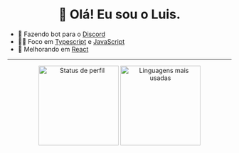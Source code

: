 <h1 align="center"> 👋 Olá! Eu sou o Luis. </h1>

- 🤖 Fazendo bot para o [Discord](https://discord.com/)
- 👨‍💻 Foco em [Typescript](https://www.typescriptlang.org) e [JavaScript](https://www.javascript.com)
- 🧪 Melhorando em [React](https://reactjs.org)
----
<div align="center">
<img src="https://github-readme-stats.vercel.app/api?username=luisfadini&show_icons=true&theme=onedark&count_private=true&all_repos=true&branches=true" alt="Status de perfil" height="180em" />
<img src="https://github-readme-stats.vercel.app/api/top-langs/?username=luisfadini&layout=compact&theme=onedark" alt="Linguagens mais usadas" height="180em" />
</div>
